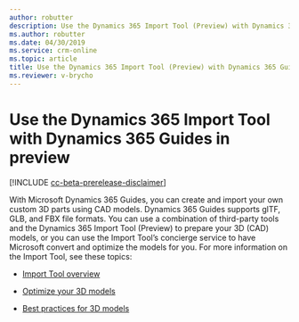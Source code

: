 ```yaml
---
author: robutter
description: Use the Dynamics 365 Import Tool (Preview) with Dynamics 365 Guides in preview
ms.author: robutter
ms.date: 04/30/2019
ms.service: crm-online
ms.topic: article
title: Use the Dynamics 365 Import Tool (Preview) with Dynamics 365 Guides in preview
ms.reviewer: v-brycho
---
```


# Use the Dynamics 365 Import Tool with Dynamics 365 Guides in preview

[!INCLUDE [cc-beta-prerelease-disclaimer](../includes/cc-beta-prerelease-disclaimer.md)]

<!--note from editor: Add TM symbol after "glTF" below?   -->
 
With Microsoft Dynamics 365 Guides, you can create and import your own custom 3D parts using CAD models. Dynamics 365 Guides supports glTF, GLB, and FBX file formats. You can use a combination of third-party tools and the Dynamics 365 Import Tool (Preview) to prepare your 3D (CAD) models, or you can use the Import Tool’s concierge service to have Microsoft convert and optimize the models for you. For more information on the Import Tool, see these topics:

- [Import Tool overview](https://docs.microsoft.com/en-us/dynamics365/mixed-reality/import-tool/index)

- [Optimize your 3D models](https://docs.microsoft.com/en-us/dynamics365/mixed-reality/import-tool/optimize-models)

- [Best practices for 3D models](https://docs.microsoft.com/en-us/dynamics365/mixed-reality/import-tool/best-practices)

